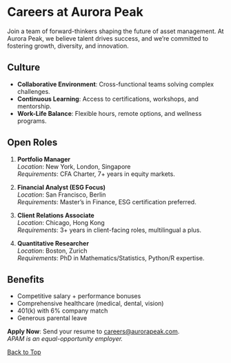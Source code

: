 # Careers at Aurora Peak

Join a team of forward-thinkers shaping the future of asset management. At Aurora Peak, we believe talent drives success, and we’re committed to fostering growth, diversity, and innovation.

## Culture
- **Collaborative Environment**: Cross-functional teams solving complex challenges.
- **Continuous Learning**: Access to certifications, workshops, and mentorship.
- **Work-Life Balance**: Flexible hours, remote options, and wellness programs.

## Open Roles
1. **Portfolio Manager**  
   *Location*: New York, London, Singapore  
   *Requirements*: CFA Charter, 7+ years in equity markets.

2. **Financial Analyst (ESG Focus)**  
   *Location*: San Francisco, Berlin  
   *Requirements*: Master’s in Finance, ESG certification preferred.

3. **Client Relations Associate**  
   *Location*: Chicago, Hong Kong  
   *Requirements*: 3+ years in client-facing roles, multilingual a plus.

4. **Quantitative Researcher**  
   *Location*: Boston, Zurich  
   *Requirements*: PhD in Mathematics/Statistics, Python/R expertise.

## Benefits
- Competitive salary + performance bonuses  
- Comprehensive healthcare (medical, dental, vision)  
- 401(k) with 6% company match  
- Generous parental leave  

**Apply Now**: Send your resume to [careers@aurorapeak.com](mailto:careers@aurorapeak.com).  
*APAM is an equal-opportunity employer.*

[Back to Top](#careers-at-aurora-peak)